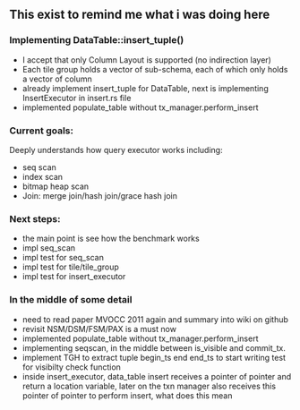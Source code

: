 ## This exist to remind me what i was doing here

### Implementing DataTable::insert_tuple()

- I accept that only Column Layout is supported (no indirection layer)
- Each tile group holds a vector of sub-schema, each of which only holds
  a vector of column
- already implement insert_tuple for DataTable, next is implementing
  InsertExecutor in insert.rs file
- implemented populate_table without tx_manager.perform_insert
### Current goals:
Deeply understands how query executor works including:
- seq scan
- index scan
- bitmap heap scan
- Join: merge join/hash join/grace hash join 


### Next steps:
- the main point is see how the benchmark works
- impl seq_scan
- impl test for seq_scan
- impl test for tile/tile_group
- impl test for insert_executor

### In the middle of some detail
- need to read paper MVOCC 2011 again and summary into wiki on github
- revisit NSM/DSM/FSM/PAX is a must now
- implemented populate_table without tx_manager.perform_insert
- implementing seqscan, in the middle between is_visible and commit_tx.
- implement TGH to extract tuple begin_ts end end_ts to start writing
  test for visibilty check function
- inside insert_executor, data_table insert receives a pointer of
  pointer and return a location variable, later on the txn manager also
  receives this pointer of pointer to perform insert, what does this
  mean



